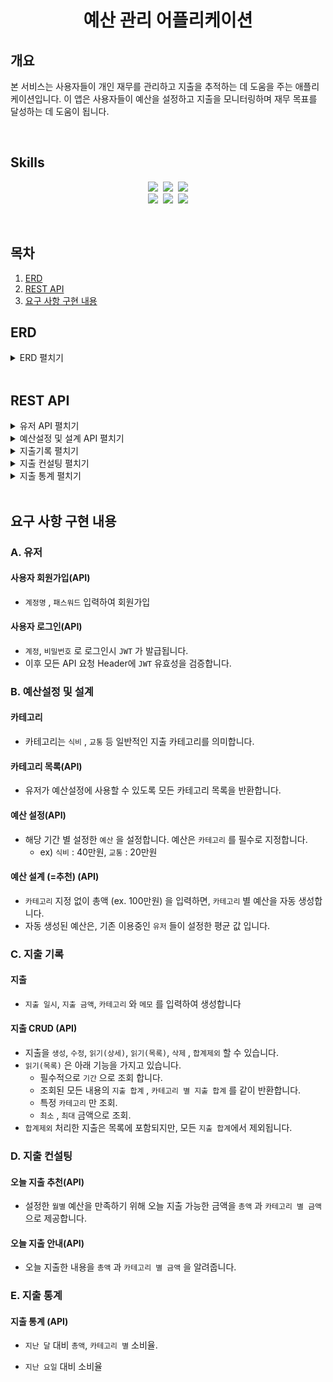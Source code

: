 <h1 align="center">예산 관리 어플리케이션</h1>



##  개요
본 서비스는 사용자들이 개인 재무를 관리하고 지출을 추적하는 데 도움을 주는 애플리케이션입니다. 이 앱은 사용자들이 예산을 설정하고 지출을 모니터링하며 재무 목표를 달성하는 데 도움이 됩니다.


<br>

## Skills
<p align="center">
<img src="https://img.shields.io/badge/Node.js-version 18-339933">&nbsp;
<img src="https://img.shields.io/badge/Nest.js-version 10-E0234E">&nbsp;
<img src="https://img.shields.io/badge/TypeScript-version 5-3178C6"><br>
<img src="https://img.shields.io/badge/TypeORM-version 0.3-fcad03">&nbsp;
<img src="https://img.shields.io/badge/MySQL-version 8-00758F">&nbsp;
<img src="https://img.shields.io/badge/Redis-version 2.1.0-DC382C">
</p>

<br>

##  목차
1. [ERD](#erd)
2. [REST API](#rest-api)
3. [요구 사항 구현 내용](#요구-사항-구현-내용)


## ERD
<details>
<summary>ERD 펼치기</summary>
<div markdown="1">

<img src="https://github.com/tomeee11/budget_management_system/assets/114478045/7a324673-de71-4575-a3bc-5b7398cb49af"   width="width size%" height="height size%"/>


</div>
</details>



<br>

## REST API

<details>
<summary>유저 API 펼치기</summary>
<div markdown="1">

### 회원가입

  - #### 요청

    - **메서드**: POST
    - **경로**: `/api/auth/register`

  #### 요청 본문

```json
{
  "username": "사용자명",
  "password": "비밀번호",
}
```
#### 응답 본문

```json
{
  message: "회원가입 되었습니다."
}
```
<br>

### 로그인

  - #### 요청

    - **메서드**: POST
    - **경로**: `/api/auth/login`

  #### 요청 본문

```json
{
  "username": "사용자명",
  "password": "비밀번호",
}
```
#### 응답 본문

```json
{
  "accessToken": "eyJhbGciOiJIUzI1NiIsInR5cCI6IkpXVCJ9.eyJ1c2VySWQiOjEsIm5pY2tuYW1lIjoi7YSx7Iuc64-E7Yaw7J207J20IiwiaWF0IjoxNzAwMTEyMjQ5LCJleHAiOjE3MDAxMTU4NDl9.nycGUwCy9sfWziosloE8IRpDpU5wVo-Ho7BdEYXlDp8"
}
```
### 로그인

  - #### 요청

    - **메서드**: POST
    - **경로**: `/api/auth/login`

  #### 요청 본문

```json
{
  "username": "사용자명",
  "password": "비밀번호",
}
```
#### 응답 본문

```json
{
  "accessToken": "eyJhbGciOiJIUzI1NiIsInR5cCI6IkpXVCJ9.eyJ1c2VySWQiOjEsIm5pY2tuYW1lIjoi7YSx7Iuc64-E7Yaw7J207J20IiwiaWF0IjoxNzAwMTEyMjQ5LCJleHAiOjE3MDAxMTU4NDl9.nycGUwCy9sfWziosloE8IRpDpU5wVo-Ho7BdEYXlDp8"
}
```
</div>
</details>

<details>
<summary>예산설정 및 설계 API 펼치기</summary>
<div markdown="1">

### 카테고리 조회

  - #### 요청

    - **메서드**: GET
    - **경로**: `/api/categorie`

#### 응답 본문

```json
[
  {
    "title": "transport"
  },
  {
    "title": "food"
  }
]
```
<br>

### 예산 설정

  - #### 요청

    - **메서드**: POST
    - **경로**: `/api/budget`

  #### 요청 본문

```json
{
  "title":"타이틀 명",
  "amount": 금액
}
```
#### 응답 본문

```json
{
  "message": "예산이 설정되었습니다 "
}
```
<br>

### 예산 설정 변경

  - #### 요청

    - **메서드**: PATCH
    - **경로**: `/api/budget/:id`

  #### 요청 본문

```json
{
  "amount": 변경할 금
}
```
#### 응답 본문

```json
{
  "message": "수정이 완료되었습니다."
}
```
<br>

### 예산 설계

  - #### 요청

    - **메서드**: POST
    - **경로**: `/api/budget/auto-distribute

  #### 요청 본문

```json
{
  "amount": 설계 받을 금액
}
```
#### 응답 본문

```json
{
  "food": 받은 금액 %,
  "transport": 받은 금액 %
}
```
</div>
</details>

<details>
<summary>지출기록 펼치기</summary>
<div markdown="1">

### 지출 생성

  - #### 요청

    - **메서드**: POST
    - **경로**: `/api/expense`

  #### 요청 본문

```json
{
  "title": "타이틀 명",
  "amount": 금액,
  "memo": "메모",
  "expense_date": "날짜"
}
```
#### 응답 본문

```json
{
  "message": "지출이 생성되었습니다."
}
```
<br>

## 지출 수정

  - #### 요청

    - **메서드**: PATCH
    - **경로**: `/api/expense/:id`

  #### 요청 본문

```json
{
  "title": "변경 타이틀",
  "amount": 변경 금액,
  "memo": "변경 메모",
  "expense_date": "변경 날짜"
}
```
#### 응답 본문

```json
{
  "message": "생성된 지출이 수정되었습니다."
}
```
<br>

### 지출 삭제

  - #### 요청

    - **메서드**: DELETE
    - **경로**: `/api/expense/:id`


#### 응답 본문

```json
{
  "message": "생성된 지출이 삭제되었습니다."
}
```
<br>

### 지출 상세 조회

  - #### 요청

    - **메서드**: GET
    - **경로**: `/api/expense/:id`


#### 응답 본문

```json
{
  "id": 아이디,
  "expense_date": "날짜",
  "amount": 금액,
  "memo": "메모",
  "isExclud": true,
  "created_at": "날짜",
  "updated_at": "날짜"
}
```
<br>

### 지출 목록 조회

  - #### 요청

    - **메서드**: GET
    - **경로**: `/api/expense/?startDate&endDate&title&minAmount&maxAmount`

  #### 요청 본문

```json
Query
"startDate"
"endDate"
"title"
"minAmount"
"maxAmount"
```
#### 응답 본문

```json
{
  "totalAmount": 합계 금액,
  "categorySummaries": [
    {
      "category": "타이틀 명",
      "amount": 금액
    },
    {
      "category": "타이틀 명",
      "amount": 금액
    }
  ]
}
```
<br>
</div>
</details>
<details>
<summary>지출 컨설팅 펼치기</summary>
<div markdown="1">

### 오늘 지출 추천

  - #### 요청
    - **메서드**: GET
    - **경로**: `/api/expense/consulting/recommendation`

 
#### 응답 본문

```json
{
  "totalAmount": 토탈금액,
  "categoryAmounts": [
    {
      "category": {
        "id": 아이디,
        "title": "타이틀",
        "monthlyBudget": 금액,
        "created_at": "날짜",
        "updated_at": "날짜"
      },
      "amount": 금액
    },
    {
      "category": {
        "id": 아이디,
        "title": "타이틀",
        "monthlyBudget": 금액,
        "created_at": "날짜",
        "updated_at": "날짜"
      },
      "amount": 금액
    }
  ],
  "userMessage": "오늘은 조금만 사용하세요. 지출을 관리하세요!"
}
```
<br>

### 지출 안내

  - #### 요청

    - **메서드**: GET
    - **경로**: `/api/expense/consulting/today`

#### 응답 본문

```json
{
  "totalAmount": 20000,
  "categorySummaries": {
    "transport": {
      "totalAmount": 20000,
      "expenses": [
        {
          "id": 아이디,
          "expense_date": "날짜",
          "amount": 금액,
          "memo": "메모",
          "isExclud": 불리언,
          "created_at": "날짜",
          "updated_at": "날짜",
          "categorie": {
            "id": 아이디,
            "title": "타이틀",
            "monthlyBudget": 금액,
            "created_at": "날짜",
            "updated_at": "날짜"
         }
        }
      ],
      "optimalAmount": 적정 금액,
      "riskPercentage": 위험도
    }
  }
}
```
</div>
</details>



<details>
<summary>지출 통계 펼치기</summary>
<div markdown="1">

### 지출 수정

  - #### 요청

    - **메서드**: PATCH
    - **경로**: `/api/expense/type/statistics?type=(day,month)`

#### DAY의 경우 응답 본문

```json
{
  "요일": "퍼센트%"
}
```
#### MONTH의 경우 응답 본문

```json
{
  "타이틀": "",
  "타이틀": " 지난달 대비 퍼센트%"
}
```
</div>
</details>
<br>

## 요구 사항 구현 내용

### A. 유저

#### 사용자 회원가입(API)

- `계정명` , `패스워드` 입력하여 회원가입

#### 사용자 로그인(API)
- `계정`, `비밀번호` 로 로그인시 `JWT` 가 발급됩니다.
- 이후 모든 API 요청 Header에 `JWT` 유효성을 검증합니다.

### B. 예산설정 및 설계

#### 카테고리

- 카테고리는 `식비` , `교통` 등 일반적인 지출 카테고리를 의미합니다.
#### 카테고리 목록(API)

- 유저가 예산설정에 사용할 수 있도록 모든 카테고리 목록을 반환합니다.

#### 예산 설정(API)

- 해당 기간 별 설정한 `예산` 을 설정합니다. 예산은 `카테고리` 를 필수로 지정합니다.
    - ex) `식비` : 40만원, `교통` : 20만원

#### 예산 설계 (=추천) (API)
- `카테고리` 지정 없이 총액 (ex. 100만원) 을 입력하면, `카테고리` 별 예산을 자동 생성합니다.
- 자동 생성된 예산은, 기존 이용중인 `유저` 들이 설정한 평균 값 입니다.

### C. 지출 기록

#### 지출

- `지출 일시`, `지출 금액`, `카테고리` 와 `메모` 를 입력하여 생성합니다

#### 지출 CRUD (API)

- 지출을 `생성`, `수정`, `읽기(상세)`, `읽기(목록)`, `삭제` , `합계제외` 할 수 있습니다.
- `읽기(목록)` 은 아래 기능을 가지고 있습니다.
    - 필수적으로 `기간` 으로 조회 합니다.
    - 조회된 모든 내용의 `지출 합계` , `카테고리 별 지출 합계` 를 같이 반환합니다.
    - 특정 `카테고리` 만 조회.
    - `최소` , `최대` 금액으로 조회.
- `합계제외` 처리한 지출은 목록에 포함되지만, 모든 `지출 합계`에서 제외됩니다.

### D. 지출 컨설팅

#### 오늘 지출 추천(API)

- 설정한 `월별` 예산을 만족하기 위해 오늘 지출 가능한 금액을 `총액` 과 `카테고리 별 금액` 으로 제공합니다.

#### 오늘 지출 안내(API)
- 오늘 지출한 내용을 `총액` 과 `카테고리 별 금액` 을 알려줍니다.

### E. 지출 통계

#### 지출 통계 (API)

- `지난 달` 대비 `총액`, `카테고리 별` 소비율.

- `지난 요일` 대비 소비율

